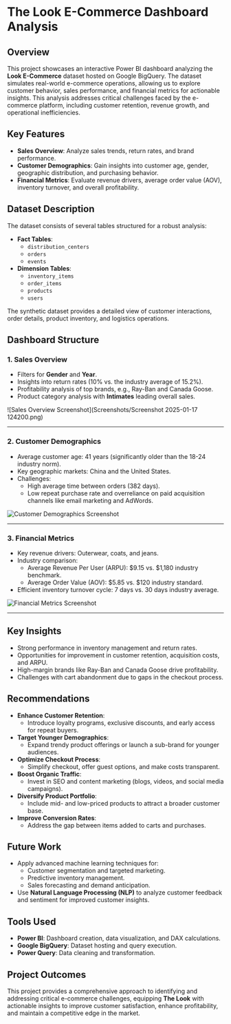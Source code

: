 # **The Look E-Commerce Dashboard Analysis**

## **Overview**
This project showcases an interactive Power BI dashboard analyzing the **Look E-Commerce** dataset hosted on Google BigQuery. The dataset simulates real-world e-commerce operations, allowing us to explore customer behavior, sales performance, and financial metrics for actionable insights. This analysis addresses critical challenges faced by the e-commerce platform, including customer retention, revenue growth, and operational inefficiencies.

## **Key Features**
- **Sales Overview**: Analyze sales trends, return rates, and brand performance.
- **Customer Demographics**: Gain insights into customer age, gender, geographic distribution, and purchasing behavior.
- **Financial Metrics**: Evaluate revenue drivers, average order value (AOV), inventory turnover, and overall profitability.

## **Dataset Description**
The dataset consists of several tables structured for a robust analysis:
- **Fact Tables**: 
  - `distribution_centers`
  - `orders`
  - `events`
- **Dimension Tables**:
  - `inventory_items`
  - `order_items`
  - `products`
  - `users`

The synthetic dataset provides a detailed view of customer interactions, order details, product inventory, and logistics operations.

## **Dashboard Structure**
### **1. Sales Overview**
- Filters for **Gender** and **Year**.
- Insights into return rates (10% vs. the industry average of 15.2%).
- Profitability analysis of top brands, e.g., Ray-Ban and Canada Goose.
- Product category analysis with **Intimates** leading overall sales.

![Sales Overview Screenshot](Screenshots/Screenshot 2025-01-17 124200.png)

---

### **2. Customer Demographics**
- Average customer age: 41 years (significantly older than the 18-24 industry norm).
- Key geographic markets: China and the United States.
- Challenges:
  - High average time between orders (382 days).
  - Low repeat purchase rate and overreliance on paid acquisition channels like email marketing and AdWords.

![Customer Demographics Screenshot](path/to/customer-demographics.png)

---

### **3. Financial Metrics**
- Key revenue drivers: Outerwear, coats, and jeans.
- Industry comparison:
  - Average Revenue Per User (ARPU): $9.15 vs. $1,180 industry benchmark.
  - Average Order Value (AOV): $5.85 vs. $120 industry standard.
- Efficient inventory turnover cycle: 7 days vs. 30 days industry average.

![Financial Metrics Screenshot](path/to/financial-metrics.png)

---

## **Key Insights**
- Strong performance in inventory management and return rates.
- Opportunities for improvement in customer retention, acquisition costs, and ARPU.
- High-margin brands like Ray-Ban and Canada Goose drive profitability.
- Challenges with cart abandonment due to gaps in the checkout process.

## **Recommendations**
- **Enhance Customer Retention**: 
  - Introduce loyalty programs, exclusive discounts, and early access for repeat buyers.
- **Target Younger Demographics**:
  - Expand trendy product offerings or launch a sub-brand for younger audiences.
- **Optimize Checkout Process**:
  - Simplify checkout, offer guest options, and make costs transparent.
- **Boost Organic Traffic**:
  - Invest in SEO and content marketing (blogs, videos, and social media campaigns).
- **Diversify Product Portfolio**:
  - Include mid- and low-priced products to attract a broader customer base.
- **Improve Conversion Rates**:
  - Address the gap between items added to carts and purchases.

## **Future Work**
- Apply advanced machine learning techniques for:
  - Customer segmentation and targeted marketing.
  - Predictive inventory management.
  - Sales forecasting and demand anticipation.
- Use **Natural Language Processing (NLP)** to analyze customer feedback and sentiment for improved customer insights.

## **Tools Used**
- **Power BI**: Dashboard creation, data visualization, and DAX calculations.
- **Google BigQuery**: Dataset hosting and query execution.
- **Power Query**: Data cleaning and transformation.

## **Project Outcomes**
This project provides a comprehensive approach to identifying and addressing critical e-commerce challenges, equipping **The Look** with actionable insights to improve customer satisfaction, enhance profitability, and maintain a competitive edge in the market.
